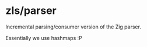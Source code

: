 # zls/parser

Incremental parsing/consumer version of the Zig parser.

Essentially we use hashmaps :P
